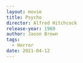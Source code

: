 ```yaml
---
layout: movie
title: Psycho
director: Alfred Hitchcock
release-year: 1960
author: Jason Brown
tags:
  - Horror
date: 2021-04-12
---
```

